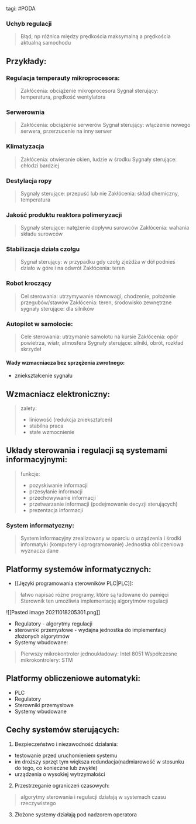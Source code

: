 tagi: #PODA 

### Uchyb regulacji 
> Błąd, np różnica między prędkościa maksymalną a prędkościa aktualną samochodu

## Przykłady:

### Regulacja temperauty mikroprocesora:
> Zakłócenia: obciążenie mikroprocesora
> Sygnał sterujący: temperatura, prędkość wentylatora

### Serwerownia
> Zakłócenia: obciążenie serwerów
> Sygnał sterujący: włączenie nowego serwera, przerzucenie na inny serwer

### Klimatyzacja
> Zakłócenia: otwieranie okien, ludzie w środku
> Sygnały sterujące: chłodzi bardziej

### Destylacja ropy
> Sygnały sterujące: przepuść lub nie
> Zakłócenia: skład chemiczny, temperatura

### Jakość produktu reaktora polimeryzacji
> Sygnały sterujące: natężenie dopływu surowców
> Zakłócenia: wahania składu surowców

### Stabilizacja działa czołgu
> Sygnał sterujący: w przypadku gdy czołg zjeżdża w dół podnieś działo w góre i na odwrót
> Zakłócenia: teren

### Robot kroczący
> Cel sterowania: utrzymywanie równowagi, chodzenie, położenie przegubów/stawów
> Zakłócenia: teren, środowisko zewnętrzne
> sygnały sterujące: dla silników

### Autopilot w samolocie:
> Cele sterowania: utrzymanie samolotu na kursie
> Zakłócenia: opór powietrza, wiatr, atmosfera
> Sygnały sterujące: silniki, obrót, rozkład skrzydeł

#### Wady wzmacniacza bez sprzężenia zwrotnego:
- zniekształcenie sygnału

## Wzmacniacz elektroniczny:
> zalety:
> - liniowość (redukcja zniekształceń)
> - stabilna praca
> - stałe wzmocnienie

## Układy sterowania i regulacji są systemami informacyjnymi:
> funkcje:
> - pozyskiwanie informacji
> - przesyłanie informacji
> - przechowywanie informacji
> - przetwarzanie informacji (podejmowanie decyzji sterujących)
> - prezentacja informacji

### System informatyczny:
> System informacyjny zrealizowany w oparciu o urządzenia i środki informatyki (komputery i oprogramowanie)
> Jednostka obliczeniowa wyznacza dane

## Platformy systemów informatycznych:
- [[Języki programowania sterowników PLC|PLC]]: 
> łatwo napisać różne programy, które są ładowane do pamięci
> Sterownik ten umożliwia implementację algorytmów regulacji

![[Pasted image 20211018205301.png]]

- Regulatory - algorytmy regulacji
- sterowniki przemysłowe - wydajna jednostka do implementacji złożonych algorytmów
- Systemy wbudowane:
> Pierwszy mikrokontroler jednoukładowy: Intel 8051
> Współczesne mikrokontrolery: STM

## Platformy obliczeniowe automatyki:
- PLC
- Regulatory
- Sterowniki przemysłowe
- Systemy wbudowane

## Cechy systemów sterujących:
1. Bezpieczeństwo i niezawodność działania:
- testowanie przed uruchomieniem systemu
- im droższy sprzęt tym większa redundacja(nadmiarowość w stosunku do tego, co konieczne lub zwykłe)
- urządzenia o wysokiej wytrzymałości

2. Przestrzeganie ograniczeń czasowych:
> algorytmy sterowania i regulacji działają w systemach czasu rzeczywistego

3. Złożone systemy działają pod nadzorem operatora


